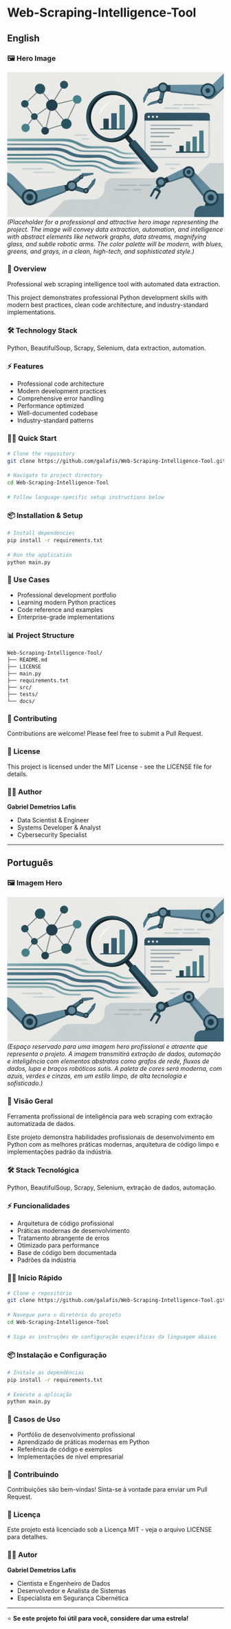 # Web-Scraping-Intelligence-Tool

## English

### 🖼️ Hero Image

![Web Scraping Intelligence Tool Hero Image](hero_image.png)
*(Placeholder for a professional and attractive hero image representing the project. The image will convey data extraction, automation, and intelligence with abstract elements like network graphs, data streams, magnifying glass, and subtle robotic arms. The color palette will be modern, with blues, greens, and grays, in a clean, high-tech, and sophisticated style.)*

### 🚀 Overview
Professional web scraping intelligence tool with automated data extraction.

This project demonstrates professional Python development skills with modern best practices, clean code architecture, and industry-standard implementations.

### 🛠️ Technology Stack
Python, BeautifulSoup, Scrapy, Selenium, data extraction, automation.

### ⚡ Features
- Professional code architecture
- Modern development practices
- Comprehensive error handling
- Performance optimized
- Well-documented codebase
- Industry-standard patterns

### 🏃‍♂️ Quick Start

```bash
# Clone the repository
git clone https://github.com/galafis/Web-Scraping-Intelligence-Tool.git

# Navigate to project directory
cd Web-Scraping-Intelligence-Tool

# Follow language-specific setup instructions below
```

### 📦 Installation & Setup

```bash
# Install dependencies
pip install -r requirements.txt

# Run the application
python main.py
```

### 🎯 Use Cases
- Professional development portfolio
- Learning modern Python practices
- Code reference and examples
- Enterprise-grade implementations

### 📊 Project Structure
```
Web-Scraping-Intelligence-Tool/
├── README.md
├── LICENSE
├── main.py
├── requirements.txt
├── src/
├── tests/
└── docs/
```

### 🤝 Contributing
Contributions are welcome! Please feel free to submit a Pull Request.

### 📄 License
This project is licensed under the MIT License - see the LICENSE file for details.

### 👨‍💻 Author
**Gabriel Demetrios Lafis**
- Data Scientist & Engineer
- Systems Developer & Analyst
- Cybersecurity Specialist

---

## Português

### 🖼️ Imagem Hero

![Imagem Hero da Ferramenta de Inteligência de Web Scraping](hero_image.png)
*(Espaço reservado para uma imagem hero profissional e atraente que representa o projeto. A imagem transmitirá extração de dados, automação e inteligência com elementos abstratos como grafos de rede, fluxos de dados, lupa e braços robóticos sutis. A paleta de cores será moderna, com azuis, verdes e cinzas, em um estilo limpo, de alta tecnologia e sofisticado.)*

### 🚀 Visão Geral
Ferramenta profissional de inteligência para web scraping com extração automatizada de dados.

Este projeto demonstra habilidades profissionais de desenvolvimento em Python com as melhores práticas modernas, arquitetura de código limpo e implementações padrão da indústria.

### 🛠️ Stack Tecnológica
Python, BeautifulSoup, Scrapy, Selenium, extração de dados, automação.

### ⚡ Funcionalidades
- Arquitetura de código profissional
- Práticas modernas de desenvolvimento
- Tratamento abrangente de erros
- Otimizado para performance
- Base de código bem documentada
- Padrões da indústria

### 🏃‍♂️ Início Rápido

```bash
# Clone o repositório
git clone https://github.com/galafis/Web-Scraping-Intelligence-Tool.git

# Navegue para o diretório do projeto
cd Web-Scraping-Intelligence-Tool

# Siga as instruções de configuração específicas da linguagem abaixo
```

### 📦 Instalação e Configuração

```bash
# Instale as dependências
pip install -r requirements.txt

# Execute a aplicação
python main.py
```

### 🎯 Casos de Uso
- Portfólio de desenvolvimento profissional
- Aprendizado de práticas modernas em Python
- Referência de código e exemplos
- Implementações de nível empresarial

### 🤝 Contribuindo
Contribuições são bem-vindas! Sinta-se à vontade para enviar um Pull Request.

### 📄 Licença
Este projeto está licenciado sob a Licença MIT - veja o arquivo LICENSE para detalhes.

### 👨‍💻 Autor
**Gabriel Demetrios Lafis**
- Cientista e Engenheiro de Dados
- Desenvolvedor e Analista de Sistemas
- Especialista em Segurança Cibernética

---

⭐ **Se este projeto foi útil para você, considere dar uma estrela!**

